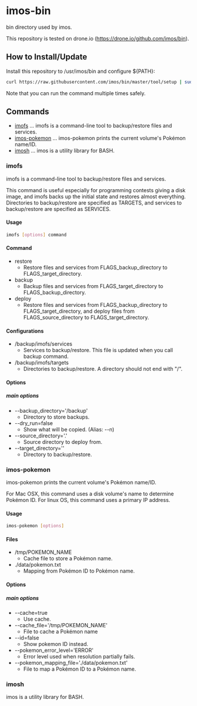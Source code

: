 # imos-bin
bin directory used by imos.

This repository is tested on drone.io (https://drone.io/github.com/imos/bin).

## How to Install/Update
Install this repository to /usr/imos/bin and configure ${PATH}:
```sh
curl https://raw.githubusercontent.com/imos/bin/master/tool/setup | sudo bash
```

Note that you can run the command multiple times safely.

## Commands
* [imofs](#imofs) ... imofs is a command-line tool to backup/restore files and services.
* [imos-pokemon](#imos-pokemon) ... imos-pokemon prints the current volume's Pokémon name/ID.
* [imosh](#imosh) ... imos is a utility library for BASH.

### imofs
imofs is a command-line tool to backup/restore files and services.

This command is useful especially for programming contests giving a disk
image, and imofs backs up the initial state and restores almost everything.
Directories to backup/restore are specified as TARGETS, and services to
backup/restore are specified as SERVICES.

#### Usage
```sh
imofs [options] command
```


#### Command
* restore
    * Restore files and services from FLAGS_backup_directory to
      FLAGS_target_directory.
* backup
    * Backup files and services from FLAGS_target_directory to
      FLAGS_backup_directory.
* deploy
    * Restore files and services from FLAGS_backup_directory to
      FLAGS_target_directory, and deploy files from FLAGS_source_directory to
      FLAGS_target_directory.

#### Configurations
* /backup/imofs/services
    * Services to backup/restore.  This file is updated when you call
      backup command.
* /backup/imofs/targets
    * Directories to backup/restore.  A directory should not end with "/".


#### Options
##### main options
* --backup_directory='/backup'
    * Directory to store backups.
* --dry_run=false
    * Show what will be copied. (Alias: --n)
* --source_directory='.'
    * Source directory to deploy from.
* --target_directory=''
    * Directory to backup/restore.

### imos-pokemon
imos-pokemon prints the current volume's Pokémon name/ID.

For Mac OSX, this command uses a disk volume's name to determine Pokémon
ID.  For linux OS, this command uses a primary IP address.

#### Usage
```sh
imos-pokemon [options]
```


#### Files
* /tmp/POKEMON_NAME
    * Cache file to store a Pokémon name.
* ./data/pokemon.txt
    * Mapping from Pokémon ID to Pokémon name.


#### Options
##### main options
* --cache=true
    * Use cache.
* --cache_file='/tmp/POKEMON_NAME'
    * File to cache a Pokémon name
* --id=false
    * Show pokemon ID instead.
* --pokemon_error_level='ERROR'
    * Error level used when resolution partially fails.
* --pokemon_mapping_file='./data/pokemon.txt'
    * File to map a Pokémon ID to a Pokémon name.

### imosh
imos is a utility library for BASH.


